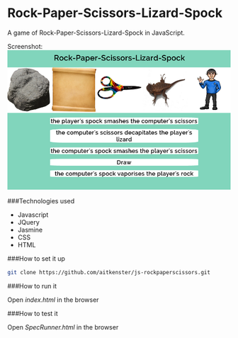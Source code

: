 Rock-Paper-Scissors-Lizard-Spock
================================

A game of Rock-Paper-Scissors-Lizard-Spock in JavaScript.

Screenshot:
![](images/screenshot.png)

###Technologies used

+ Javascript
+ JQuery
+ Jasmine
+ CSS
+ HTML

###How to set it up

```sh
git clone https://github.com/aitkenster/js-rockpaperscissors.git
```

###How to run it

Open _index.html_ in the browser

###How to test it

Open _SpecRunner.html_ in the browser
